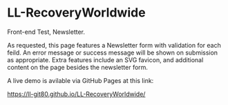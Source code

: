 # LL-RecoveryWorldwide
Front-end Test, Newsletter.

As requested, this page features a Newsletter form with validation for each feild. An error message or success message will be shown on submission as appropriate.
Extra features include an SVG favicon, and additional content on the page besides the newsletter form.

A live demo is avilable via GitHub Pages at this link:

  https://ll-git80.github.io/LL-RecoveryWorldwide/
